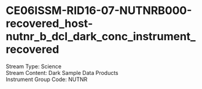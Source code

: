 # CE06ISSM-RID16-07-NUTNRB000-recovered_host-nutnr_b_dcl_dark_conc_instrument_recovered

Stream Type: Science<br>
Stream Content: Dark Sample Data Products<br>
Instrument Group Code: NUTNR<br>
